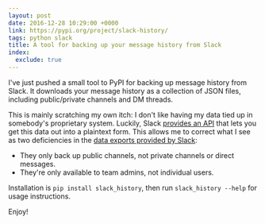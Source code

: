 ```yaml
---
layout: post
date: 2016-12-28 10:29:00 +0000
link: https://pypi.org/project/slack-history/
tags: python slack
title: A tool for backing up your message history from Slack
index:
  exclude: true
---
```


I've just pushed a small tool to PyPI for backing up message history from Slack.
It downloads your message history as a collection of JSON files, including public/private channels and DM threads.

This is mainly scratching my own itch: I don't like having my data tied up in somebody's proprietary system.
Luckily, Slack [provides an API][api] that lets you get this data out into a plaintext form.
This allows me to correct what I see as two deficiencies in the [data exports provided by Slack][exports]:

*   They only back up public channels, not private channels or direct messages.
*   They're only available to team admins, not individual users.

Installation is `pip install slack_history`, then run `slack_history --help` for usage instructions.

Enjoy!

[api]: https://api.slack.com/
[exports]: https://get.slack.help/hc/en-us/articles/204897248
